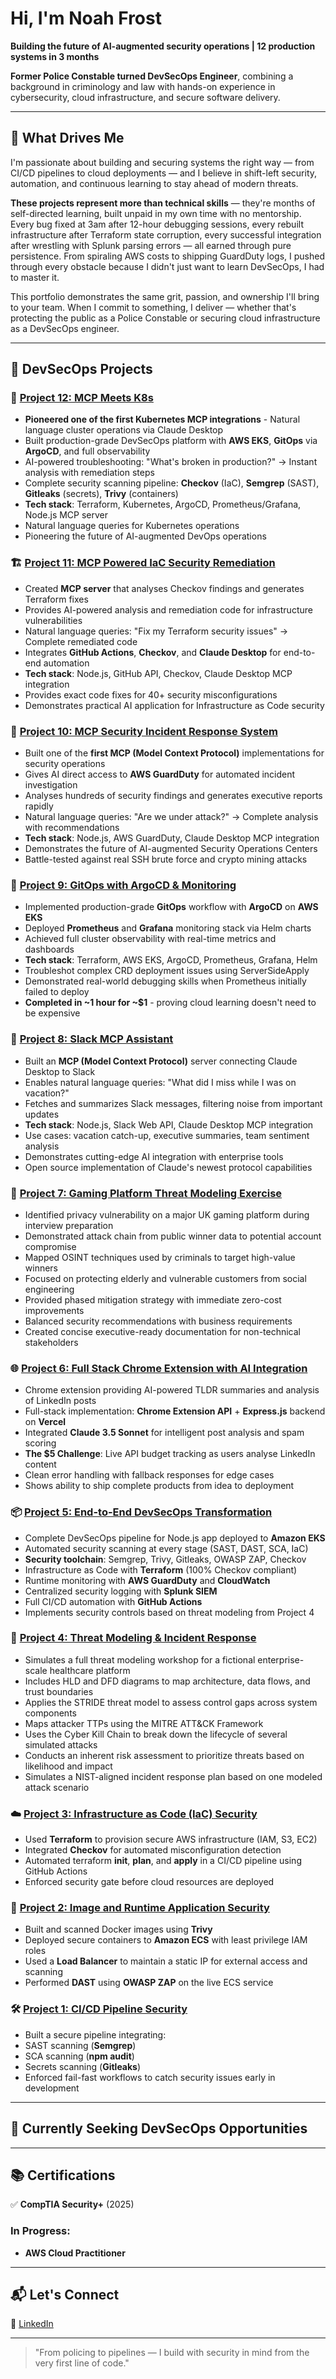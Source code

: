 # Hi, I'm Noah Frost

**Building the future of AI-augmented security operations | 12 production systems in 3 months**

**Former Police Constable turned DevSecOps Engineer**, combining a background in criminology and law with hands-on experience in cybersecurity, cloud infrastructure, and secure software delivery.

---

## 🚀 What Drives Me

I'm passionate about building and securing systems the right way — from CI/CD pipelines to cloud deployments — and I believe in shift-left security, automation, and continuous learning to stay ahead of modern threats.

**These projects represent more than technical skills** — they're months of self-directed learning, built unpaid in my own time with no mentorship. Every bug fixed at 3am after 12-hour debugging sessions, every rebuilt infrastructure after Terraform state corruption, every successful integration after wrestling with Splunk parsing errors — all earned through pure persistence. From spiraling AWS costs to shipping GuardDuty logs, I pushed through every obstacle because I didn't just want to learn DevSecOps, I had to master it.

This portfolio demonstrates the same grit, passion, and ownership I'll bring to your team. When I commit to something, I deliver — whether that's protecting the public as a Police Constable or securing cloud infrastructure as a DevSecOps engineer.

---

## 🔐 DevSecOps Projects

### 👑 [Project 12: MCP Meets K8s](https://github.com/nfroze/Project-12-MCP-Meets-K8s)

- **Pioneered one of the first Kubernetes MCP integrations** - Natural language cluster operations via Claude Desktop
- Built production-grade DevSecOps platform with **AWS EKS**, **GitOps** via **ArgoCD**, and full observability
- AI-powered troubleshooting: "What's broken in production?" → Instant analysis with remediation steps
- Complete security scanning pipeline: **Checkov** (IaC), **Semgrep** (SAST), **Gitleaks** (secrets), **Trivy** (containers)
- **Tech stack**: Terraform, Kubernetes, ArgoCD, Prometheus/Grafana, Node.js MCP server
- Natural language queries for Kubernetes operations
- Pioneering the future of AI-augmented DevOps operations

### 🏗️ [Project 11: MCP Powered IaC Security Remediation](https://github.com/nfroze/Project-11-MCP-Powered-IaC-Security-Remediation)

- Created **MCP server** that analyses Checkov findings and generates Terraform fixes
- Provides AI-powered analysis and remediation code for infrastructure vulnerabilities
- Natural language queries: "Fix my Terraform security issues" → Complete remediated code
- Integrates **GitHub Actions**, **Checkov**, and **Claude Desktop** for end-to-end automation
- **Tech stack**: Node.js, GitHub API, Checkov, Claude Desktop MCP integration
- Provides exact code fixes for 40+ security misconfigurations
- Demonstrates practical AI application for Infrastructure as Code security

### 🚨 [Project 10: MCP Security Incident Response System](https://github.com/nfroze/Project-10-MCP-Security-Incident-Response-System)

- Built one of the **first MCP (Model Context Protocol)** implementations for security operations
- Gives AI direct access to **AWS GuardDuty** for automated incident investigation
- Analyses hundreds of security findings and generates executive reports rapidly
- Natural language queries: "Are we under attack?" → Complete analysis with recommendations
- **Tech stack**: Node.js, AWS GuardDuty, Claude Desktop MCP integration
- Demonstrates the future of AI-augmented Security Operations Centers
- Battle-tested against real SSH brute force and crypto mining attacks

### 🚀 [Project 9: GitOps with ArgoCD & Monitoring](https://github.com/nfroze/Project-9-GitOps-ArgoCD-Monitoring)

- Implemented production-grade **GitOps** workflow with **ArgoCD** on **AWS EKS**
- Deployed **Prometheus** and **Grafana** monitoring stack via Helm charts
- Achieved full cluster observability with real-time metrics and dashboards
- **Tech stack**: Terraform, AWS EKS, ArgoCD, Prometheus, Grafana, Helm
- Troubleshot complex CRD deployment issues using ServerSideApply
- Demonstrated real-world debugging skills when Prometheus initially failed to deploy
- **Completed in ~1 hour for ~$1** - proving cloud learning doesn't need to be expensive

### 🤖 [Project 8: Slack MCP Assistant](https://github.com/nfroze/Project-8-Slack-MCP-Assistant)

- Built an **MCP (Model Context Protocol)** server connecting Claude Desktop to Slack
- Enables natural language queries: "What did I miss while I was on vacation?"
- Fetches and summarizes Slack messages, filtering noise from important updates
- **Tech stack**: Node.js, Slack Web API, Claude Desktop MCP integration
- Use cases: vacation catch-up, executive summaries, team sentiment analysis
- Demonstrates cutting-edge AI integration with enterprise tools
- Open source implementation of Claude's newest protocol capabilities

### 🎯 [Project 7: Gaming Platform Threat Modeling Exercise](https://github.com/nfroze/Project-7-Gaming-Platform-Threat-Modeling-Exercise)

- Identified privacy vulnerability on a major UK gaming platform during interview preparation
- Demonstrated attack chain from public winner data to potential account compromise
- Mapped OSINT techniques used by criminals to target high-value winners
- Focused on protecting elderly and vulnerable customers from social engineering
- Provided phased mitigation strategy with immediate zero-cost improvements
- Balanced security recommendations with business requirements
- Created concise executive-ready documentation for non-technical stakeholders

### 🌐 [Project 6: Full Stack Chrome Extension with AI Integration](https://github.com/nfroze/Project-6-Full-Stack-Chrome-Extension-with-AI-Integration)

- Chrome extension providing AI-powered TLDR summaries and analysis of LinkedIn posts
- Full-stack implementation: **Chrome Extension API** + **Express.js** backend on **Vercel**
- Integrated **Claude 3.5 Sonnet** for intelligent post analysis and spam scoring
- **The $5 Challenge**: Live API budget tracking as users analyse LinkedIn content
- Clean error handling with fallback responses for edge cases
- Shows ability to ship complete products from idea to deployment

### 📦 [Project 5: End-to-End DevSecOps Transformation](https://github.com/nfroze/Project-5-End-to-End-DevSecOps-Transformation)

- Complete DevSecOps pipeline for Node.js app deployed to **Amazon EKS**
- Automated security scanning at every stage (SAST, DAST, SCA, IaC)
- **Security toolchain**: Semgrep, Trivy, Gitleaks, OWASP ZAP, Checkov
- Infrastructure as Code with **Terraform** (100% Checkov compliant)
- Runtime monitoring with **AWS GuardDuty** and **CloudWatch**
- Centralized security logging with **Splunk SIEM**
- Full CI/CD automation with **GitHub Actions**
- Implements security controls based on threat modeling from Project 4

### 🧠 [Project 4: Threat Modeling & Incident Response](https://github.com/nfroze/Project-4-Threat-Modeling-Incident-Response)

- Simulates a full threat modeling workshop for a fictional enterprise-scale healthcare platform
- Includes HLD and DFD diagrams to map architecture, data flows, and trust boundaries
- Applies the STRIDE threat model to assess control gaps across system components
- Maps attacker TTPs using the MITRE ATT&CK Framework
- Uses the Cyber Kill Chain to break down the lifecycle of several simulated attacks
- Conducts an inherent risk assessment to prioritize threats based on likelihood and impact
- Simulates a NIST-aligned incident response plan based on one modeled attack scenario

### ☁️ [Project 3: Infrastructure as Code (IaC) Security](https://github.com/nfroze/Project-3-Infrastructure-as-Code-IaC-Security)

- Used **Terraform** to provision secure AWS infrastructure (IAM, S3, EC2)
- Integrated **Checkov** for automated misconfiguration detection
- Automated terraform **init**, **plan**, and **apply** in a CI/CD pipeline using GitHub Actions
- Enforced security gate before cloud resources are deployed

### 🐳 [Project 2: Image and Runtime Application Security](https://github.com/nfroze/Project-2-Image-and-Runtime-Application-Security)

- Built and scanned Docker images using **Trivy**
- Deployed secure containers to **Amazon ECS** with least privilege IAM roles
- Used a **Load Balancer** to maintain a static IP for external access and scanning
- Performed **DAST** using **OWASP ZAP** on the live ECS service

### 🛠️ [Project 1: CI/CD Pipeline Security](https://github.com/nfroze/Project-1-CI-CD-Pipeline-Security)

- Built a secure pipeline integrating:
 - SAST scanning (**Semgrep**)
 - SCA scanning (**npm audit**)
 - Secrets scanning (**Gitleaks**)
- Enforced fail-fast workflows to catch security issues early in development

---

## 🎯 Currently Seeking DevSecOps Opportunities

---

## 📚 Certifications

✅ **CompTIA Security+** (2025)

### In Progress:
- **AWS Cloud Practitioner**

---

## 📬 Let's Connect  
🔗 [LinkedIn](https://www.linkedin.com/in/noahfrost-devsecops)

---

> "From policing to pipelines — I build with security in mind from the very first line of code."